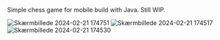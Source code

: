 Simple chess game for mobile build with Java. Still WIP.

![Skærmbillede 2024-02-21 174751](https://github.com/NikoMaersk/ChessApp/assets/114466889/f5581dcb-f908-4b02-82f9-dd115c9aab14)
![Skærmbillede 2024-02-21 174517](https://github.com/NikoMaersk/ChessApp/assets/114466889/12eaaae8-50ce-4d35-a966-e5fee95a93d5)
![Skærmbillede 2024-02-21 174530](https://github.com/NikoMaersk/ChessApp/assets/114466889/421a22ef-9c2f-4d84-b9e3-f979f02fa775)

